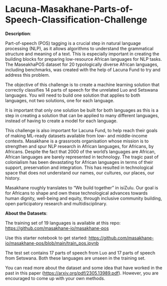 # Lacuna-Masakhane-Parts-of-Speech-Classification-Challenge

**Description**:

Part-of-speech (POS) tagging is a crucial step in natural language processing (NLP), as it allows algorithms to understand the grammatical structure and meaning of a text. This is especially important in creating the building blocks for preparing low-resource African languages for NLP tasks. The MaseakhaPOS dataset for 20 typologically diverse African languages, including benchmarks, was created with the help of Lacuna Fund to try and address this problem.

The objective of this challenge is to create a machine learning solution that correctly classifies 14 parts of speech for the unrelated Luo and Setswana languages. You will need to build one solution that applies to both languages, not two solutions, one for each language.

It is important that only one solution be built for both languages as this is a step in creating a solution that can be applied to many different languages, instead of having to create a model for each language.

This challenge is also important for Lacuna Fund, to help reach their goals of making ML-ready datasets available from low- and middle-income contexts. Masakhane is a grassroots organisation whose mission is to strengthen and spur NLP research in African languages, for Africans, by Africans. Despite the fact that 2000 of the world’s languages are African, African languages are barely represented in technology. The tragic past of colonialism has been devastating for African languages in terms of their support, preservation and integration. This has resulted in technological space that does not understand our names, our cultures, our places, our history.

Masakhane roughly translates to “We build together” in isiZulu. Our goal is for Africans to shape and own these technological advances towards human dignity, well-being and equity, through inclusive community building, open participatory research and multidisciplinary.

**About the Datasets**:

The training set of 19 languages is available at this repo: https://github.com/masakhane-io/masakhane-pos

Use this starter notebook to get started: https://github.com/masakhane-io/masakhane-pos/blob/main/train_pos.ipynb

The test set contains 17 parts of speech from Luo and 17 parts of speech from Setswana. Both these languages are unseen in the training set.

You can read more about the dataset and some idea that have worked in the past in this paper (https://arxiv.org/pdf/2305.13989.pdf). However, you are encouraged to come up with your own methods.
